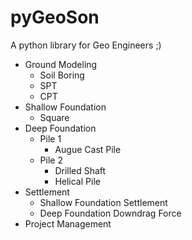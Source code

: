 # pyGeoSon
A python library for Geo Engineers ;)


- Ground Modeling
  - Soil Boring
  - SPT
  - CPT
- Shallow Foundation
  - Square
- Deep Foundation
  - Pile 1
    - Augue Cast Pile
  - Pile 2
    - Drilled Shaft
    - Helical Pile
- Settlement
  - Shallow Foundation Settlement
  - Deep Foundation Downdrag Force
- Project Management
